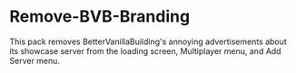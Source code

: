 # Remove-BVB-Branding
This pack removes BetterVanillaBuilding's annoying advertisements about its showcase server from the loading screen, Multiplayer menu, and Add Server menu.
